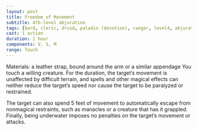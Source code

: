 ```yaml
---
layout: post
title: Freedom of Movement
subtitle: 4th-level abjuration
tags: [bard, cleric, druid, paladin (devotion), ranger, level4, abjuration]
cast: 1 action
duration: 1 hour
components: V, S, M
range: Touch
---
```

Materials: a leather strap, bound around the arm or a similar appendage
You touch a willing creature. For the duration, the target’s movement is unaffected by difficult terrain, and spells and other magical effects can neither reduce the target’s speed nor cause the target to be paralyzed or restrained.

The target can also spend 5 feet of movement to automatically escape from nonmagical restraints, such as manacles or a creature that has it grappled. Finally, being underwater imposes no penalties on the target’s movement or attacks.